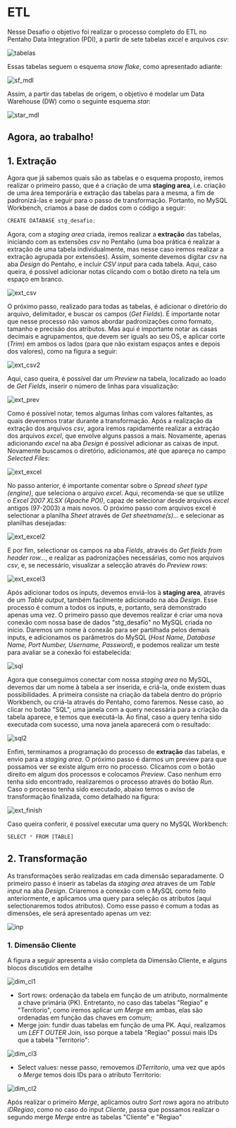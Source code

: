 # ETL

Nesse Desafio o objetivo foi realizar o processo completo do ETL no Pentaho Data Integration (PDI), a partir de sete tabelas *excel* e arquivos *csv*:

![tabelas](https://user-images.githubusercontent.com/63553829/91566283-cd894100-e919-11ea-910d-aa6f59225b61.png)

Essas tabelas seguem o esquema *snow flake*, como apresentado adiante:

![sf_mdl](https://user-images.githubusercontent.com/63553829/91566200-afbbdc00-e919-11ea-9722-d46bfaa58656.png)

Assim, a partir das tabelas de origem, o objetivo é modelar um Data Warehouse (DW) como o seguinte esquema *star*:

![star_mdl](https://user-images.githubusercontent.com/63553829/91566611-51dbc400-e91a-11ea-875e-2d944ea62019.png)

## Agora, ao trabalho!

## 1. Extração

Agora que já sabemos quais são as tabelas e o esquema proposto, iremos realizar o primeiro passo, que é a criação de uma **staging area**, i.e. criação de uma área temporária e  extração das tabelas para a mesma, a fim de padronizá-las e seguir para o passo de transformação. Portanto, no MySQL Workbench, criamos a base de dados com o código a seguir:

```javascript
CREATE DATABASE stg_desafio;
```

Agora, com a *staging area* criada, iremos realizar a **extração** das tabelas, iniciando com as extensões *csv* no Pentaho (uma boa prática é realizar a extração de uma tabela individualmente, mas nesse caso iremos realizar a extração agrupada por extensões). Assim, somente devemos digitar *csv* na aba *Design* do Pentaho, e incluir *CSV input* para cada tabela. Aqui, caso queira, é possível adicionar notas clicando com o botão direto na tela um espaço em branco.

![ext_csv](https://user-images.githubusercontent.com/63553829/91573442-48a02680-e91d-11ea-899c-f9646c0b14e5.png)

O próximo passo, realizado para todas as tabelas, é adicionar o diretório do arquivo, delimitador, e buscar os campos (*Get Fields*). É importante notar que nesse processo não vamos abordar padronizações como formato, tamanho e precisão dos atributos. Mas aqui é importante notar as casas decimais e agrupamentos, que devem ser iguals ao seu OS, e aplicar corte (*Trim*) em ambos os lados (para que não existam espaços antes e depois dos valores), como na figura a seguir:

![ext_csv2](https://user-images.githubusercontent.com/63553829/91577004-818ccb00-e91e-11ea-8209-4786348ac68e.png)

Aqui, caso queira, é possível dar um *Preview* na tabela, localizado ao loado de *Get Fields*, inserir o número de linhas para visualização:

![ext_prev](https://user-images.githubusercontent.com/63553829/91577530-3626ec80-e91f-11ea-8fc5-9e8e746c9c11.png)

Como é possível notar, temos algumas linhas com valores faltantes, as quais deveremos tratar durante a transformação.
Após a realização da extração dos arquivos *csv*, agora iremos rapidamente realizar a extração dos arquivos *excel*, que envolve alguns passos a mais. Novamente, apenas adicionando *excel* na aba *Design* é possível adicionar as caixas de input. Novamente buscamos o diretório, adicionamos, até que apareça no campo *Selected Files*:

![ext_excel](https://user-images.githubusercontent.com/63553829/91578189-383d7b00-e920-11ea-9f93-c13c0c8959d6.png)

No passo anterior, é importante comentar sobre o *Spread sheet type (engine)*, que seleciona o arquivo *excel*. Aqui, recomenda-se que se utilize o *Excel 2007 XLSX (Apache POI)*, capaz de selecionar desde arquivos *excel* antigos (97-2003) a mais novos.
O próximo passo com arquivos excel é selectionar a planilha *Sheet* através de *Get sheetname(s)...* e selecionar as planilhas desejadas:

![ext_excel2](https://user-images.githubusercontent.com/63553829/91578525-aeda7880-e920-11ea-8d24-964c048ea184.png)

E por fim, selectionar os campos na aba *Fields*, através do *Get fields from header row...*, e realizar as padronizações necessárias, como nos arquivos *csv*, e, se necessário, visualizar a selecção através do *Preview rows*:

![ext_excel3](https://user-images.githubusercontent.com/63553829/91578970-4cce4300-e921-11ea-8d20-c8c116bc3c9a.png)

Após adicionar todos os inputs, devemos enviá-los à **staging area**, através de um *Table output*, também facilmente adicionado na aba *Design*. Esse processo é comum a todos os inputs, e, portanto, será demonstrado apenas uma vez. O primeiro passo que devemos realizar é criar uma nova conexão com nossa base de dados "stg_desafio" no MySQL criada no início. Daremos um nome à conexão para ser partilhada pelos demais inputs, e adicionamos os parâmetros do MySQL (*Host Name, Database Name, Port Number, Username, Password*), e podemos realizar um teste para avaliar se a conexão foi estabelecida:

![sql](https://user-images.githubusercontent.com/63553829/91585346-55774700-e92a-11ea-9de8-98051e5d9346.png)

Agora que conseguimos conectar com nossa *staging area* no MySQL, devemos dar um nome à tabela a ser inserida, e criá-la, onde existem duas possibilidades. A primeira consiste na criação da tabela dentro do próprio Workbench, ou criá-la através do Pentaho, como faremos. Nesse caso, ao clicar no botão "SQL", uma janela com a query necessária para a criação da tabela aparece, e temos que executá-la. Ao final, caso a query tenha sido executada com sucesso, uma nova janela aparecerá com o resultado:

![sql2](https://user-images.githubusercontent.com/63553829/91585961-231a1980-e92b-11ea-92fa-88fbf1d654a3.png)

Enfim, terminamos a programação do processo de **extração** das tabelas, e envio para a *staging area*. O próximo passo é darmos um preview para que possamos ver se existe algum erro no processo. Clicamos com o botão direito em algum dos processos e colocamos *Preview*. Caso nenhum erro tenha sido encontrado, realizaremos o processo através do botão *Run*. Caso o processo tenha sido executado, abaixo temos o aviso de transformação finalizada, como detalhado na figura:

![ext_finish](https://user-images.githubusercontent.com/63553829/91587688-7ee5a200-e92d-11ea-8495-71854715d54e.png)

Caso queira conferir, é possível executar uma query no MySQL Workbench:

```javascript
SELECT * FROM [TABLE]
```


## 2. Transformação

As transformações serão realizadas em cada dimensão separadamente. O primeiro passo é inserir as tabelas da *staging area* atraves de um *Table input* na aba *Design*. Criaremos a conexão com o MySQL como feito anteriormente, e aplicamos uma query para seleção os atributos (aqui selectionaremos todos atributos). Como esse passo é comum a todas as dimensões, ele será apresentado apenas um vez:

![inp](https://user-images.githubusercontent.com/63553829/91590431-c9691d80-e931-11ea-8823-7333f457b218.png)

### 1. Dimensão Cliente

A figura a seguir apresenta a visão completa da Dimensão Cliente, e alguns blocos discutidos em detalhe 

![dim_cl1](https://user-images.githubusercontent.com/63553829/91591231-fec23b00-e932-11ea-9075-fdd04f6bd7dd.png)

- Sort rows: ordenação da tabela em função de um atributo, normalmente a chave primária (PK). Entretanto, no caso das tabelas "Regiao" e "Territorio", como iremos aplicar um *Merge* em ambas, elas são ordenadas em função das chaves em comum;
- Merge join: fundir duas tabelas em função de uma PK. Aqui, realizamos um *LEFT OUTER* Join, isso porque a tabela "Regiao" possui mais IDs que a tabela "Territorio":

![dim_cl3](https://user-images.githubusercontent.com/63553829/91592054-4eedcd00-e934-11ea-84a1-a039fa1f40c5.png)

- Select values: nesse passo, removemos *iDTerritorio*, uma vez que após o *Merge* temos dois IDs para o atributo Territorio:

![dim_cl2](https://user-images.githubusercontent.com/63553829/91591144-d4707d80-e932-11ea-9ff7-426b5387eb02.png)

Após realizar o primeiro *Merge*, aplicamos outro *Sort rows* agora no atributo *iDRegiao*, como no caso do input *Cliente*, passa que possamos realizar o segundo merge *Merge* entre as tabelas "Cliente" e "Regiao"
















